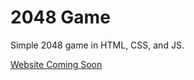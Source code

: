 # 2048 Game

Simple 2048 game in HTML, CSS, and JS.

[Website Coming Soon](https://2048bdyee.netlify.app/)
